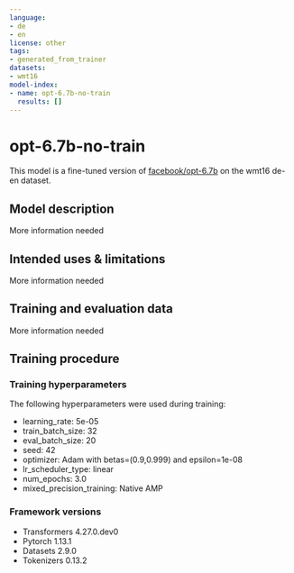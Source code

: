 ```yaml
---
language:
- de
- en
license: other
tags:
- generated_from_trainer
datasets:
- wmt16
model-index:
- name: opt-6.7b-no-train
  results: []
---
```


<!-- This model card has been generated automatically according to the information the Trainer had access to. You
should probably proofread and complete it, then remove this comment. -->

# opt-6.7b-no-train

This model is a fine-tuned version of [facebook/opt-6.7b](https://huggingface.co/facebook/opt-6.7b) on the wmt16 de-en dataset.

## Model description

More information needed

## Intended uses & limitations

More information needed

## Training and evaluation data

More information needed

## Training procedure

### Training hyperparameters

The following hyperparameters were used during training:
- learning_rate: 5e-05
- train_batch_size: 32
- eval_batch_size: 20
- seed: 42
- optimizer: Adam with betas=(0.9,0.999) and epsilon=1e-08
- lr_scheduler_type: linear
- num_epochs: 3.0
- mixed_precision_training: Native AMP

### Framework versions

- Transformers 4.27.0.dev0
- Pytorch 1.13.1
- Datasets 2.9.0
- Tokenizers 0.13.2
